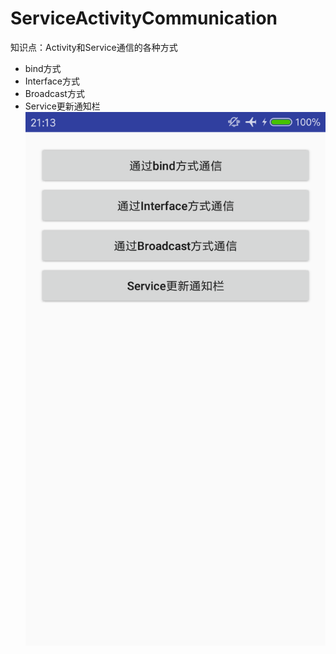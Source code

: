 # ServiceActivityCommunication
知识点：Activity和Service通信的各种方式</br>
* bind方式
* Interface方式
* Broadcast方式
* Service更新通知栏
![Image text](https://github.com/ChouBaoDxs/MyResources/blob/master/image/Android_Study/忘记来源了/ServiceActivityCommunication.png)